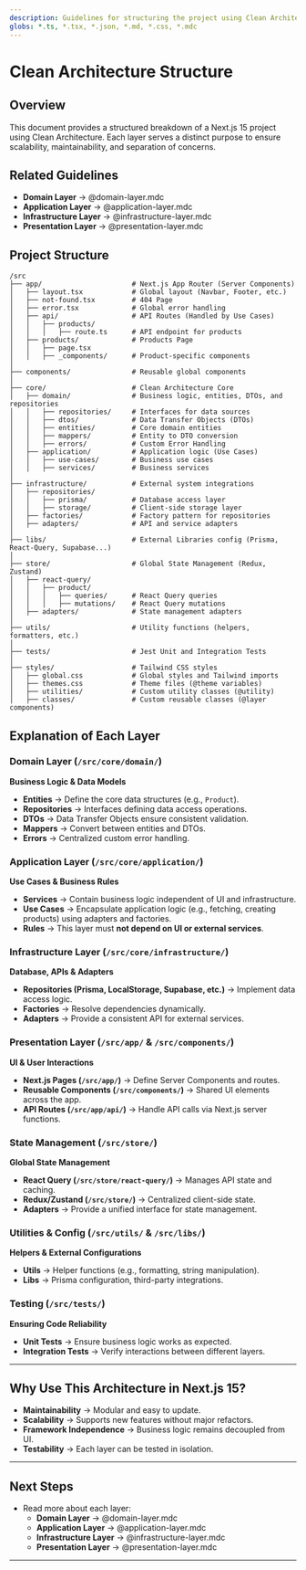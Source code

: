 ```yaml
---
description: Guidelines for structuring the project using Clean Architecture. Covers separation of concerns, modularity, and best practices for organizing layers (Domain, Application, Infrastructure, Presentation, State Management, Utilities, and Testing).
globs: *.ts, *.tsx, *.json, *.md, *.css, *.mdc
---
```


# Clean Architecture Structure

## Overview

This document provides a structured breakdown of a Next.js 15 project using Clean Architecture. Each layer serves a distinct purpose to ensure scalability, maintainability, and separation of concerns.

## Related Guidelines

- **Domain Layer** → @domain-layer.mdc
- **Application Layer** → @application-layer.mdc
- **Infrastructure Layer** → @infrastructure-layer.mdc
- **Presentation Layer** → @presentation-layer.mdc

## Project Structure

```plaintext
/src
├── app/                      # Next.js App Router (Server Components)
│   ├── layout.tsx            # Global layout (Navbar, Footer, etc.)
│   ├── not-found.tsx         # 404 Page
│   ├── error.tsx             # Global error handling
│   ├── api/                  # API Routes (Handled by Use Cases)
│   │   ├── products/
│   │   │   ├── route.ts      # API endpoint for products
│   ├── products/             # Products Page
│   │   ├── page.tsx
│   │   ├── _components/      # Product-specific components
│
├── components/               # Reusable global components
│
├── core/                     # Clean Architecture Core
│   ├── domain/               # Business logic, entities, DTOs, and repositories
│   │   ├── repositories/     # Interfaces for data sources
│   │   ├── dtos/             # Data Transfer Objects (DTOs)
│   │   ├── entities/         # Core domain entities
│   │   ├── mappers/          # Entity to DTO conversion
│   │   ├── errors/           # Custom Error Handling
│   ├── application/          # Application logic (Use Cases)
│   │   ├── use-cases/        # Business use cases
│   │   ├── services/         # Business services
│
├── infrastructure/           # External system integrations
│   ├── repositories/
│   │   ├── prisma/           # Database access layer
│   │   ├── storage/          # Client-side storage layer
│   ├── factories/            # Factory pattern for repositories
│   ├── adapters/             # API and service adapters
│
├── libs/                     # External Libraries config (Prisma, React-Query, Supabase...)
│
├── store/                    # Global State Management (Redux, Zustand)
│   ├── react-query/
│   │   ├── product/
│   │   │   ├── queries/      # React Query queries
│   │   │   ├── mutations/    # React Query mutations
│   ├── adapters/             # State management adapters
│
├── utils/                    # Utility functions (helpers, formatters, etc.)
│
├── tests/                    # Jest Unit and Integration Tests
│
├── styles/                   # Tailwind CSS styles
│   ├── global.css            # Global styles and Tailwind imports
│   ├── themes.css            # Theme files (@theme variables)
│   ├── utilities/            # Custom utility classes (@utility)
│   ├── classes/              # Custom reusable classes (@layer components)
```

## Explanation of Each Layer

### **Domain Layer (`/src/core/domain/`)**

**Business Logic & Data Models**

- **Entities** → Define the core data structures (e.g., `Product`).
- **Repositories** → Interfaces defining data access operations.
- **DTOs** → Data Transfer Objects ensure consistent validation.
- **Mappers** → Convert between entities and DTOs.
- **Errors** → Centralized custom error handling.

### **Application Layer (`/src/core/application/`)**

**Use Cases & Business Rules**

- **Services** → Contain business logic independent of UI and infrastructure.
- **Use Cases** → Encapsulate application logic (e.g., fetching, creating products) using adapters and factories.
- **Rules** → This layer must **not depend on UI or external services**.

### **Infrastructure Layer (`/src/core/infrastructure/`)**

**Database, APIs & Adapters**

- **Repositories (Prisma, LocalStorage, Supabase, etc.)** → Implement data access logic.
- **Factories** → Resolve dependencies dynamically.
- **Adapters** → Provide a consistent API for external services.

### **Presentation Layer (`/src/app/` & `/src/components/`)**

**UI & User Interactions**

- **Next.js Pages (`/src/app/`)** → Define Server Components and routes.
- **Reusable Components (`/src/components/`)** → Shared UI elements across the app.
- **API Routes (`/src/app/api/`)** → Handle API calls via Next.js server functions.

### **State Management (`/src/store/`)**

**Global State Management**

- **React Query (`/src/store/react-query/`)** → Manages API state and caching.
- **Redux/Zustand (`/src/store/`)** → Centralized client-side state.
- **Adapters** → Provide a unified interface for state management.

### **Utilities & Config (`/src/utils/` & `/src/libs/`)**

**Helpers & External Configurations**

- **Utils** → Helper functions (e.g., formatting, string manipulation).
- **Libs** → Prisma configuration, third-party integrations.

### **Testing (`/src/tests/`)**

**Ensuring Code Reliability**

- **Unit Tests** → Ensure business logic works as expected.
- **Integration Tests** → Verify interactions between different layers.

---

## **Why Use This Architecture in Next.js 15?**

- **Maintainability** → Modular and easy to update.
- **Scalability** → Supports new features without major refactors.
- **Framework Independence** → Business logic remains decoupled from UI.
- **Testability** → Each layer can be tested in isolation.

---

## **Next Steps**

- Read more about each layer:
    - **Domain Layer** → @domain-layer.mdc
    - **Application Layer** → @application-layer.mdc
    - **Infrastructure Layer** → @infrastructure-layer.mdc
    - **Presentation Layer** → @presentation-layer.mdc

---
